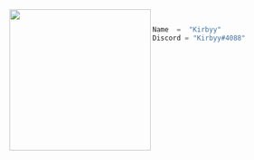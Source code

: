 <img align="left" src="https://media.tenor.com/IaHWusTft-sAAAAC/hasbulla.gif" width="250" /> 

```python
     
Name  =  "Kirbyy"
Discord = "Kirbyy#4088"


```
